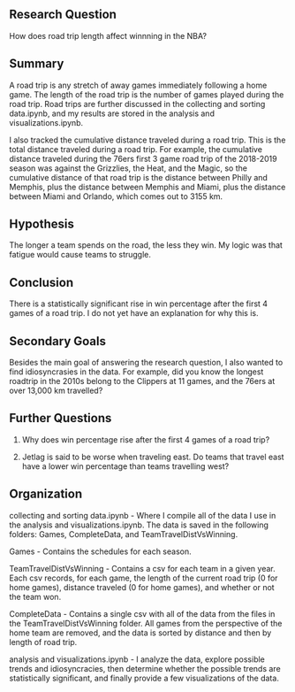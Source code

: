 ## Research Question

How does road trip length affect winnning in the NBA? 

## Summary

A road trip is any stretch of away games immediately following a home game. The length of the road trip is the number of games played during the road trip. Road trips are further discussed in the collecting and sorting data.ipynb, and my results are stored in the analysis and visualizations.ipynb. 

I also tracked the cumulative distance traveled during a road trip. This is the total distance traveled during a road trip. For example, the cumulative distance traveled during the 76ers first 3 game road trip of the 2018-2019 season was against the Grizzlies, the Heat, and the Magic, so the cumulative distance of that road trip is the distance between Philly and Memphis, plus the distance between Memphis and Miami, plus the distance between Miami and Orlando, which comes out to 3155 km. 

## Hypothesis

The longer a team spends on the road, the less they win. My logic was that fatigue would cause teams to struggle. 


## Conclusion 

There is a statistically significant rise in win percentage after the first 4 games of a road trip. I do not yet have an explanation for why this is. 


## Secondary Goals

Besides the main goal of answering the research question, I also wanted to find idiosyncrasies in the data. For example, did you know the longest roadtrip in the 2010s belong to the Clippers at 11 games, and the 76ers at over 13,000 km travelled? 

## Further Questions 

1. Why does win percentage rise after the first 4 games of a road trip? 

2. Jetlag is said to be worse when traveling east. Do teams that travel east have a lower win percentage than teams travelling west? 

## Organization

collecting and sorting data.ipynb - Where I compile all of the data I use in the analysis and visualizations.ipynb. The data is saved in the following folders: Games, CompleteData, and TeamTravelDistVsWinning.

Games - Contains the schedules for each season.

TeamTravelDistVsWinning - Contains a csv for each team in a given year. Each csv records, for each game, the length of the current road trip (0 for home games), distance traveled (0 for home games), and whether or not the team won. 

CompleteData - Contains a single csv with all of the data from the files in the TeamTravelDistVsWinning folder. All games from the perspective of the home team are removed, and the data is sorted by distance and then by length of road trip. 

analysis and visualizations.ipynb - I analyze the data, explore possible trends and idiosyncracies, then determine whether the possible trends are statistically significant, and finally provide a few visualizations of the data. 